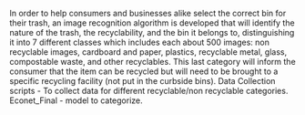 In order to help consumers and businesses alike select the correct bin for their trash, an image recognition algorithm is developed that will identify the nature of the trash, the recyclability, and the bin it belongs to, distinguishing it into 7 different classes which includes each about 500 images: non recyclable images, cardboard and paper, plastics, recyclable metal, glass, compostable waste, and other recyclables. This last category will inform the consumer that the item can be recycled but will need to be brought to a specific recycling facility (not put in the curbside bins).
Data Collection scripts - To collect data for different recyclable/non recyclable categories.
Econet_Final - model to categorize.
